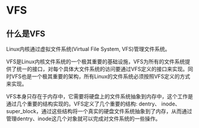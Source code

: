 # VFS

## 什么是VFS

Linux内核通过虚拟文件系统(Virtual File System, VFS)管理文件系统。

VFS是Linux内核文件系统的一个极其重要的基础设施，VFS为所有的文件系统提供了统一的接口，对每个具体大文件系统的访问要通过VFS定义的接口来实现。同时VFS也是一个极其重要的架构，所有Linux的文件系统必须按照VFS定义的方式来实现。

VFS本身只存在于内存中，它需要将硬盘上的文件系统抽象到内存中，这个工作是通过几个重要的结构实现的。VFS定义了几个重要的结构: dentry、 inode、super_block，通过这些结构将一个真实的硬盘文件系统抽象到了内存，从而通过管理dentry、inode这几个对象就可以完成对文件系统的一些操作。